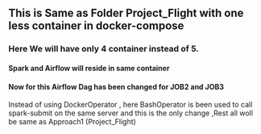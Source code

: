 ## This is Same as Folder Project_Flight with one less container in docker-compose

### Here We will have only 4 container instead of 5.
#### Spark and Airflow will reside in same container

#### Now for this Airflow Dag has been changed for JOB2 and JOB3 
Instead of using DockerOperator , here BashOperator is been used to call spark-submit on the same server and this is the only change ,Rest all woll be same as Approach1 (Project_Flight)

